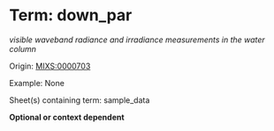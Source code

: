 # Term: down_par

*visible waveband radiance and irradiance measurements in the water column*

Origin: [MIXS:0000703](https://w3id.org/mixs/0000703)

Example: None

Sheet(s) containing term: sample_data

**Optional or context dependent**